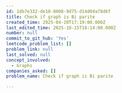 ```yaml
---
id: 1db7e332-de10-8008-9d75-d14d04a78d6f
title: Check if graph is Bi parite
created_time: 2025-04-20T17:19:00.000Z
last_edited_time: 2025-10-15T18:14:00.000Z
number: null
commit_to_git_hub: 'Yes'
leetcode_problem_list: []
problem_link: null
last_solved: null
concept_involved:
  - Graphs
companies_asked: []
problem_name: Check if graph is Bi parite

---
```

